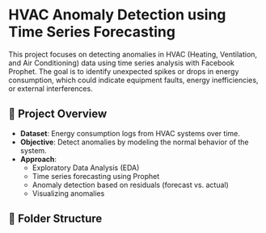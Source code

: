 # HVAC Anomaly Detection using Time Series Forecasting

This project focuses on detecting anomalies in HVAC (Heating, Ventilation, and Air Conditioning) data using time series analysis with Facebook Prophet. The goal is to identify unexpected spikes or drops in energy consumption, which could indicate equipment faults, energy inefficiencies, or external interferences.

## 🚀 Project Overview

- **Dataset**: Energy consumption logs from HVAC systems over time.
- **Objective**: Detect anomalies by modeling the normal behavior of the system.
- **Approach**: 
  - Exploratory Data Analysis (EDA)
  - Time series forecasting using Prophet
  - Anomaly detection based on residuals (forecast vs. actual)
  - Visualizing anomalies

## 📁 Folder Structure

